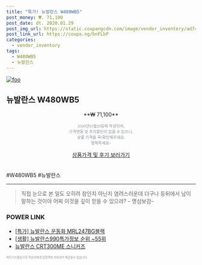 ```yaml
--- 
title: "특가! 뉴발란스 W480WB5" 
post_money: ₩. 71,100 
post_date: dt. 2020.01.29 
post_img_url: https://static.coupangcdn.com/image/vendor_inventory/ad7c/46028563a9bc3b778b55202da843193dd5456b4e47104340b6bb4e74b270.jpg 
post_link_url: https://coupa.ng/bnFLbP 
categories: 
  - vendor_inventory 
tags: 
  - W480WB5 
  - 뉴발란스 
--- 
```

[![foo](https://static.coupangcdn.com/image/vendor_inventory/ad7c/46028563a9bc3b778b55202da843193dd5456b4e47104340b6bb4e74b270.jpg)](https://coupa.ng/bnFLbP) 

## 뉴발란스 W480WB5 
<p style="text-align: center;">**₩ 71,100**</p> 
<p style="text-align: center;"><span style="color: #898c8f; font-family: Georgia,Times,serif; font-size: 0.75em;">2020년01월29일에 작성되어, <br>가격변동 및 추가할인이 있을 수 있으니,<br> 상품 가격을 꼭!확인해주세요.<br>행복하세요~</span> 
</p>	 
<div markdown="0" style="text-align: center;"><a href="https://coupa.ng/bnFLbP" class="btn btn--success">상품가격 및 후기 보러가기</a></div> 
<br><br> 
  #W480WB5 #뉴발란스 
<hr> 

> 직접 눈으로 본 일도 오히려 참인지 아닌지 염려스러운데 더구나 등뒤에서 남이 말하는 것이야 어찌 이것을 깊이 믿을 수 있으랴? – 명심보감–  


### POWER LINK

* <a href="https://blog.naver.com/an0733/221787292100" target="_blank">[특가] 뉴발란스 운동화 MRL247BG블랙</a>
* <a href="https://blog.naver.com/sakai111/221775888058" target="_blank"> [생활] 뉴발란스990특가정보 순위 ~55위</a>
* <a href="https://blog.naver.com/santokki14/221784376947" target="_blank">뉴발란스 CRT300ME 스니커즈</a>

<span style="color: #898c8f; font-family: Georgia,Times,serif; font-size: 0.55em;">파트너스활동으로 작성자에게 일정액의 커미션이 제공될수 있습니다.</span> 
